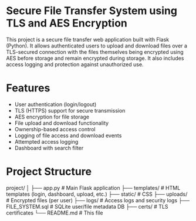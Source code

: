 # Secure File Transfer System using TLS and AES Encryption
This project is a secure file transfer web application built with Flask (Python). 
It allows authenticated users to upload and download files over a TLS-secured connection with the files themselves being encrypted using AES before storage and remain encrypted during storage. 
It also includes access logging and protection against unauthorized use.

# Features
- User authentication (login/logout)
- TLS (HTTPS) support for secure transmission
- AES encryption for file storage
- File upload and download functionality
- Ownership-based access control
- Logging of file access and download events
- Attempted access logging
- Dashboard with search filter

# Project Structure 
project/
│
├── app.py # Main Flask application
├── templates/ # HTML templates (login, dashboard, upload, etc.)
├── static/ # CSS
├── uploads/ # Encrypted files (per user)
├── logs/ # Access logs and security logs
├── FILE_SYSTEM.sql # SQLite user/file metadata DB
├── certs/ # TLS certificates
└── README.md # This file
